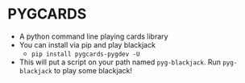 # PYGCARDS
  * A python command line playing cards library
  * You can install via pip and play blackjack
    * `pip install pygcards-pygdev -U`
  * This will put a script on your path named `pyg-blackjack`. Run `pyg-blackjack` to play some blackjack!
